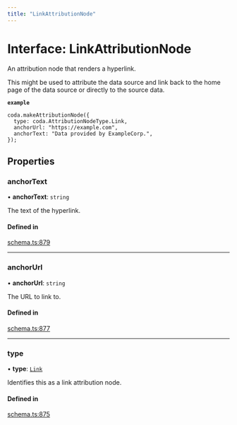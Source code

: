 ```yaml
---
title: "LinkAttributionNode"
---
```

# Interface: LinkAttributionNode

An attribution node that renders a hyperlink.

This might be used to attribute the data source and link back to the home page
of the data source or directly to the source data.

**`example`**
```
coda.makeAttributionNode({
  type: coda.AttributionNodeType.Link,
  anchorUrl: "https://example.com",
  anchorText: "Data provided by ExampleCorp.",
});
```

## Properties

### anchorText

• **anchorText**: `string`

The text of the hyperlink.

#### Defined in

[schema.ts:879](https://github.com/coda/packs-sdk/blob/main/schema.ts#L879)

___

### anchorUrl

• **anchorUrl**: `string`

The URL to link to.

#### Defined in

[schema.ts:877](https://github.com/coda/packs-sdk/blob/main/schema.ts#L877)

___

### type

• **type**: [`Link`](../enums/AttributionNodeType.md#link)

Identifies this as a link attribution node.

#### Defined in

[schema.ts:875](https://github.com/coda/packs-sdk/blob/main/schema.ts#L875)
